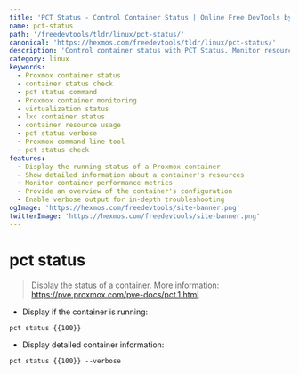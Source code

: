 ```yaml
---
title: 'PCT Status - Control Container Status | Online Free DevTools by Hexmos'
name: pct-status
path: '/freedevtools/tldr/linux/pct-status/'
canonical: 'https://hexmos.com/freedevtools/tldr/linux/pct-status/'
description: 'Control container status with PCT Status. Monitor resource usage, identify problems, and manage Proxmox containers. Free online tool, no registration required.'
category: linux
keywords:
  - Proxmox container status
  - container status check
  - pct status command
  - Proxmox container monitoring
  - virtualization status
  - lxc container status
  - container resource usage
  - pct status verbose
  - Proxmox command line tool
  - pct status check
features:
  - Display the running status of a Proxmox container
  - Show detailed information about a container's resources
  - Monitor container performance metrics
  - Provide an overview of the container's configuration
  - Enable verbose output for in-depth troubleshooting
ogImage: 'https://hexmos.com/freedevtools/site-banner.png'
twitterImage: 'https://hexmos.com/freedevtools/site-banner.png'
---
```


# pct status

> Display the status of a container.
> More information: <https://pve.proxmox.com/pve-docs/pct.1.html>.

- Display if the container is running:

`pct status {{100}}`

- Display detailed container information:

`pct status {{100}} --verbose`
